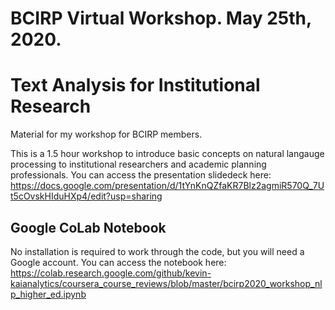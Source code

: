 # BCIRP Virtual Workshop. May 25th, 2020.
# Text Analysis for Institutional Research
Material for my workshop for BCIRP members.

This is a 1.5 hour workshop to introduce basic concepts on natural langauge processing to institutional researchers and academic planning professionals. You can access the presentation slidedeck here: https://docs.google.com/presentation/d/1tYnKnQZfaKR7Blz2agmiR570Q_7Ut5cOvskHIduHXp4/edit?usp=sharing

## Google CoLab Notebook
No installation is required to work through the code, but you will need a Google account. You can access the notebook here: https://colab.research.google.com/github/kevin-kaianalytics/coursera_course_reviews/blob/master/bcirp2020_workshop_nlp_higher_ed.ipynb
